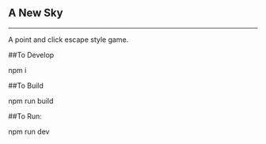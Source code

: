 

## A New Sky
----------

A point and click escape style game. 

##To Develop

npm i

##To Build

npm run build

##To Run:

npm run dev